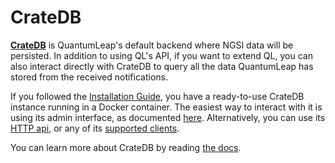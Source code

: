 # CrateDB

[**CrateDB**](https://crate.io) is QuantumLeap's default backend where NGSI data
will be persisted. In addition to using QL's API, if you want to extend QL, you
can also interact directly with CrateDB to query all the data QuantumLeap has
stored from the received notifications.

If you followed the [Installation Guide](./index.md), you have a ready-to-use
CrateDB instance running in a Docker container. The easiest way to interact with
it is using its admin interface, as documented [here](https://crate.io/docs/crate/guide/getting_started/connect/admin_ui.html).
Alternatively, you can use its [HTTP api](https://crate.io/docs/crate/guide/getting_started/connect/rest.html),
or any of its [supported clients](https://crate.io/docs/crate/guide/getting_started/clients/index.html).

You can learn more about CrateDB by reading [the docs](https://crate.io/docs/crate/reference/).
